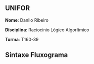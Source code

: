 ## UNIFOR
**Nome**: Danilo Ribeiro

**Disciplina**: Raciocínio Lógico Algorítmico

**Turma**: T160-39

## Sintaxe Fluxograma

